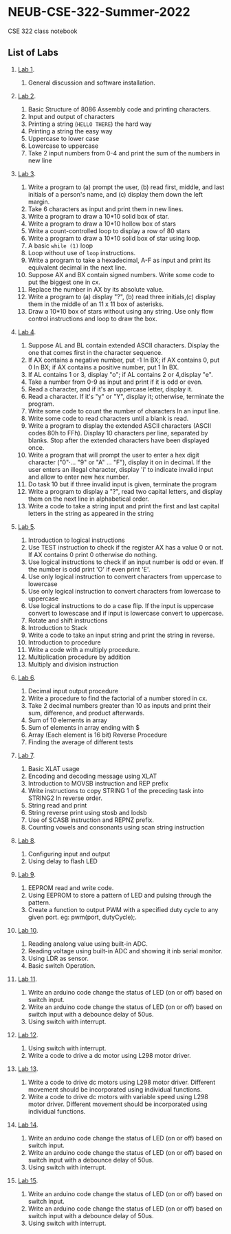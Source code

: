 # NEUB-CSE-322-Summer-2022
CSE 322 class notebook
## List of Labs
1. [Lab 1](https://github.com/shparvez001/NEUB-CSE-322-Summer-2022/tree/main/lab-1.md).
	1. General discussion and software installation.


2. [Lab 2](https://github.com/shparvez001/NEUB-CSE-322-Summer-2022/tree/main/lab-2.md).
	  1. Basic Structure of 8086 Assembly code and printing characters.
	  2. Input and output of characters
	  3. Printing a string (`HELLO THERE`) the hard way
	  4. Printing a string the easy way
	  5. Uppercase to lower case
	  6. Lowercase to uppercase
	  7. Take 2 input numbers from 0-4 and print the sum of the numbers in new line


3. [Lab 3](https://github.com/shparvez001/NEUB-CSE-322-Summer-2022/tree/main/lab-3.md).
	  1. Write a program to (a) prompt the user, (b) read first, middle, and last initials of a person's name, and (c) display them down the left margin.
	  2. Take 6 characters as input and print them in new lines.
	  3. Write a program to draw a 10*10 solid box of star.
	  4. Write a program to draw a 10*10 hollow box of stars
	  5. Write a count-controlled loop to display a row of 80 stars
	  6. Write a program to draw a 10*10 solid box of star using loop.
	  7. A basic `while (1)` loop
	  8. Loop without use of `loop` instructions.
	  9. Write a program to take a hexadecimal, A-F as input and print its equivalent decimal in the next line.
	  10. Suppose AX and BX contain signed numbers. Write some code to put the biggest one in cx.
	  11. Replace the number in AX by its absolute value.
	  12. Write a program to (a) display "?", (b) read three initials,(c) display them in the middle of an 11 x 11 box of asterisks.
	  13. Draw a 10*10 box of stars without using any string. Use only flow control instructions and loop to draw the box.
4. [Lab 4](https://github.com/shparvez001/NEUB-CSE-322-Summer-2022/tree/main/lab-4.md).
	  1. Suppose AL and BL contain extended ASCII characters. Display the one that comes first in the character sequence.
	  2. If AX contains a negative number, put -1 In BX; if AX contains 0, put 0 In BX; if AX contains a positive number, put 1 In BX.
	  3. If AL contains 1 or 3, display "o"; if AL contains 2 or 4,display "e".
	  4. Take a number from 0-9 as input and print if it is odd or even.
	  5. Read a character, and if it's an uppercase letter, display it.
	  6. Read a character. If it's "y" or "Y", display it; otherwise, terminate the program.
	  7. Write some code to count the number of characters In an input line.
	  8. Write some code to read characters until a blank is read.
	  9. Write a program to display the extended ASCII characters (ASCII codes 80h to FFh). Display 10 characters per line, separated by blanks. Stop after the extended characters have been displayed once.
	  10. Write a program that will prompt the user to enter a hex digit character ("0"·... "9" or "A" ... "F"), display it on in decimal. If the user enters an illegal character, display 'i' to indicate invalid input and allow to enter new hex number.
	  11. Do task 10 but if three invalid input is given, terminate the program
	  12. Write a program to display a "?", read two capital letters, and display them on the next line in alphabetical order.
	  13. Write a code to take a string input and print the first and last capital letters in the string as appeared in the string
5. [Lab 5](https://github.com/shparvez001/NEUB-CSE-322-Summer-2022/tree/main/lab-5.md).
	1. Introduction to logical instructions
	2. Use TEST instruction to check if the register AX has a value 0 or not. If AX contains 0 print 0 otherwise do nothing.
	3. Use logical instructions to check if an input number is odd or even. If the number is odd print 'O' if even print 'E'.
	4. Use only logical instruction to convert characters from uppercase to lowercase
	5. Use only logical instruction to convert characters from lowercase to uppercase
	6. Use logical instructions to do a case flip. If the input is uppercase convert to lowescase and 	if input is lowercase convert to uppercase.
	7. Rotate and shift instructions
	8. Introduction to Stack
	9. Write a code to take an input string and print the string in reverse.
	10. Introduction to procedure
	11. Write a code with a multiply procedure.
	12. Multiplication procedure by addition
	13. Multiply and division instruction
6. [Lab 6](https://github.com/shparvez001/NEUB-CSE-322-Summer-2022/tree/main/lab-6.md).
	1. Decimal input output procedure
	2. Write a procedure to find the factorial of a number stored in cx.
	3. Take 2 decimal numbers greater than 10 as inputs and print their sum,  difference, and product afterwards.
	4. Sum of 10 elements in array
	5. Sum of elements in array ending with $
	6. Array (Each element is 16 bit) Reverse Procedure
	7. Finding the average of different tests
7. [Lab 7](https://github.com/shparvez001/NEUB-CSE-322-Summer-2022/tree/main/lab-7.md).
	1. Basic XLAT usage
	2. Encoding and decoding message using XLAT
	3. Introduction to MOVSB instruction and REP prefix
	4. Write instructions to copy STRING 1 of the preceding task into STRING2 In reverse order.
	5. String read and print
	6. String reverse print using stosb and lodsb
	7. Use of SCASB instruction and REPNZ prefix.
	8. Counting vowels and consonants using scan string instruction
8. [Lab 8](https://github.com/shparvez001/NEUB-CSE-322-Summer-2022/tree/main/lab-8.md).
	1. Configuring input and output
	2. Using delay to flash LED
9. [Lab 9](https://github.com/shparvez001/NEUB-CSE-322-Summer-2022/tree/main/lab-9.md).
	1. EEPROM read and write code.
	2. Using EEPROM to store a pattern of LED and pulsing through the pattern.
	3. Create a function to output PWM with a specified duty cycle to any given port. eg: pwm(port, dutyCycle);.
10. [Lab 10](https://github.com/shparvez001/NEUB-CSE-322-Summer-2022/tree/main/lab-10.md).
	1. Reading analong value using built-in ADC.
	2. Reading voltage using built-in ADC and showing it inb serial monitor.
	3. Using LDR as sensor.
	4. Basic switch Operation.
11. [Lab 11](https://github.com/shparvez001/NEUB-CSE-322-Summer-2022/tree/main/lab-11.md).
	1. Write an arduino code change the status of LED (on or off) based on switch input.
	2. Write an arduino code change the status of LED (on or off) based on switch input with a debounce delay of 50us.
	3. Using switch with interrupt.
12. [Lab 12](https://github.com/shparvez001/NEUB-CSE-322-Summer-2022/tree/main/lab-12.md).
	1. Using switch with interrupt.
	2. Write a code to drive a dc motor using L298 motor driver.
13. [Lab 13](https://github.com/shparvez001/NEUB-CSE-322-Summer-2022/tree/main/lab-13.md).
	1. Write a code to drive dc motors using L298 motor driver. Different movement should be incorporated using individual functions.
	2. Write a code to drive dc motors with variable speed using L298 motor driver. Different movement should be incorporated using individual functions.
14. [Lab 14](https://github.com/shparvez001/NEUB-CSE-322-Summer-2022/tree/main/lab-14.md).
	1. Write an arduino code change the status of LED (on or off) based on switch input.
	2. Write an arduino code change the status of LED (on or off) based on switch input with a debounce delay of 50us.
	3. Using switch with interrupt.
15. [Lab 15](https://github.com/shparvez001/NEUB-CSE-322-Summer-2022/tree/main/lab-15.md).
	1. Write an arduino code change the status of LED (on or off) based on switch input.
	2. Write an arduino code change the status of LED (on or off) based on switch input with a debounce delay of 50us.
	3. Using switch with interrupt.
